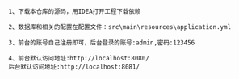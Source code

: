 ```
1、下载本仓库的源码，用IDEA打开工程下载依赖
```

```
2、数据库和相关的配置在配置文件：src\main\resources\application.yml
```

```
3、前台的账号自己注册即可，后台登录的账号:admin,密码:123456
```

```
4、前台默认访问地址:http://localhost:8080/
后台默认访问地址:http://localhost:8081/
```

